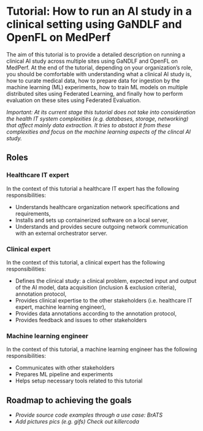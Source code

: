 # Tutorial: How to run an AI study in a clinical setting using GaNDLF and OpenFL on MedPerf

The aim of this tutorial is to provide a detailed description on running a clinical AI study across multiple sites using GaNDLF and OpenFL on MedPerf. At the end of the tutorial, depending on your organization’s role, you should be comfortable with understanding what a clinical AI study is, how to curate medical data, how to prepare data for ingestion by the machine learning (ML) experiments, how to train ML models on multiple distributed sites using Federated Learning, and finally how to perform evaluation on these sites using Federated Evaluation.

*Important: At its current stage this tutorial does not take into consideration the health IT system complexities (e.g. databases, storage, networking) that affect mainly data extraction. It tries to abstact it from these complexities and focus on the machine learning aspects of the clincal AI study.*

## Roles

### Healthcare IT expert
In the context of this tutorial a healthcare IT expert has the following responsibilities: 
* Understands healthcare organization network specifications and requirements, 
* Installs and sets up containerized software on a local server, 
* Understands and provides secure outgoing network communication with an external orchestrator server. 

### Clinical expert
In the context of this tutorial, a clinical expert has the following responsibilities:
* Defines the clinical study: a clinical problem, expected input and output of the AI model, data acquisition (inclusion & exclusion criteria), annotation protocol,
* Provides clinical expertise to the other stakeholders (i.e. healthcare IT expert, machine learning engineer),
* Provides data annotations according to the annotation protocol,
* Provides feedback and issues to other stakeholders

### Machine learning engineer
In the context of this tutorial, a machine learning engineer has the following responsibilities:
* Communicates with other stakeholders
* Prepares ML pipeline and experiments
* Helps setup necessary tools related to this tutorial

## Roadmap to achieving the goals
- *Provide source code examples through a use case: BrATS*
- *Add pictures pics (e.g. gifs) Check out killercoda*
